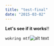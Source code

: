 ```yaml
---
title: "test-final"
date: "2015-03-02"
---
```


**Let's see if it works**!!

`wokring mtf`![alt text](https://www.pexels.com/photo/green-and-blue-peacock-feather-674010/)